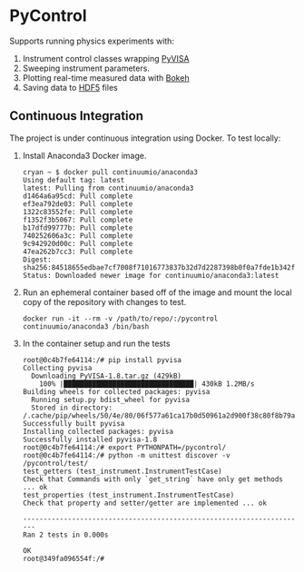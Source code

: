 # PyControl #

Supports running physics experiments with:

1. Instrument control classes wrapping [PyVISA](https://github.com/hgrecco/pyvisa)
2. Sweeping instrument parameters.
3. Plotting real-time measured data with [Bokeh](http://bokeh.pydata.org/)
4. Saving data to [HDF5](https://www.hdfgroup.org/HDF5/) files


## Continuous Integration ##

The project is under continuous integration using Docker.  To test locally:

1. Install Anaconda3 Docker image.
	```shell
	cryan ~ $ docker pull continuumio/anaconda3
	Using default tag: latest
	latest: Pulling from continuumio/anaconda3
	d1464a6a95cd: Pull complete
	ef3ea792de03: Pull complete
	1322c83552fe: Pull complete
	f1352f3b5067: Pull complete
	b17dfd99777b: Pull complete
	740252606a3c: Pull complete
	9c942920d00c: Pull complete
	47ea262b7cc3: Pull complete
	Digest: sha256:84518655edbae7cf7008f71016773837b32d7d2287398b0f0a7fde1b342fea8c
	Status: Downloaded newer image for continuumio/anaconda3:latest
	```
1. Run an ephemeral container based off of the image and mount the local copy of the repository with changes to test.
	```shell
	docker run -it --rm -v /path/to/repo/:/pycontrol continuumio/anaconda3 /bin/bash
	```
1. In the container setup and run the tests
	```shell
	root@0c4b7fe64114:/# pip install pyvisa
	Collecting pyvisa
	  Downloading PyVISA-1.8.tar.gz (429kB)
	    100% |████████████████████████████████| 430kB 1.2MB/s
	Building wheels for collected packages: pyvisa
	  Running setup.py bdist_wheel for pyvisa
	  Stored in directory: /.cache/pip/wheels/50/4e/80/06f577a61ca17b0d50961a2d900f38c80f8b79afbcb2c9c7bd
	Successfully built pyvisa
	Installing collected packages: pyvisa
	Successfully installed pyvisa-1.8
	root@0c4b7fe64114:/# export PYTHONPATH=/pycontrol/
	root@0c4b7fe64114:/# python -m unittest discover -v /pycontrol/test/
	test_getters (test_instrument.InstrumentTestCase)
	Check that Commands with only `get_string` have only get methods ... ok
	test_properties (test_instrument.InstrumentTestCase)
	Check that property and setter/getter are implemented ... ok

	----------------------------------------------------------------------
	Ran 2 tests in 0.000s

	OK
	root@349fa096554f:/#
	```
